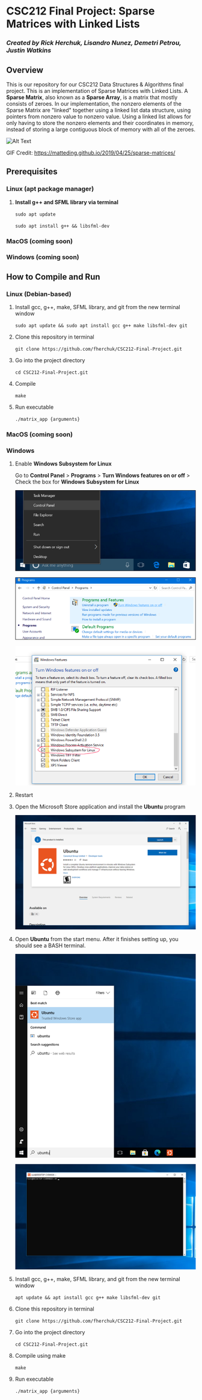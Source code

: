 # CSC212 Final Project: Sparse Matrices with Linked Lists
### *Created by Rick Herchuk, Lisandro Nunez, Demetri Petrou, Justin Watkins*   

## Overview

This is our repository for our CSC212 Data Structures & Algorithms final project. This is an implementation of Sparse Matrices with Linked Lists. 
A **Sparse Matrix**, also known as a **Sparse Array**, is a matrix that mostly consists of zeroes. 
In our implementation, the nonzero elements of the Sparse Matrix are "linked" together using a linked list data structure, using pointers from nonzero value to nonzero value.
Using a linked list allows for only having to store the nonzero elements and their coordinates in memory, instead of storing a large contiguous block of memory with all of the zeroes.

![Alt Text](https://matteding.github.io/images/coo.gif)

GIF Credit: https://matteding.github.io/2019/04/25/sparse-matrices/

## Prerequisites

### Linux (apt package manager)

1. **Install g++ and SFML library via terminal**

    `sudo apt update`

    `sudo apt install g++ && libsfml-dev`

### MacOS (coming soon)

### Windows (coming soon)

## How to Compile and Run

### Linux (Debian-based)
1. Install gcc, g++, make, SFML library, and git from the new terminal window

    `sudo apt update && sudo apt install gcc g++ make libsfml-dev git`

2. Clone this repository in terminal

    `git clone https://github.com/fherchuk/CSC212-Final-Project.git`

3. Go into the project directory

    `cd CSC212-Final-Project.git`

4. Compile

    `make`

5. Run executable

    `./matrix_app {arguments}`

### MacOS (coming soon)

### Windows
1. Enable **Windows Subsystem for Linux**
    
    Go to **Control Panel** > **Programs** > **Turn Windows features on or off** > Check the box for **Windows Subsystem for Linux**

    ![Alt text](/images/win10-control-panel.webp)

    ![Alt text](/images/win10-control-panel-2.webp)

    ![Alt text](/images/win10-subsystem-checkbox.png)

2. Restart

3. Open the Microsoft Store application and install the **Ubuntu** program

    ![Alt text](/images/win10-ubuntu-store-page.png)

4. Open **Ubuntu** from the start menu. After it finishes setting up, you should see a BASH terminal.

    ![Alt text](/images/win10-ubuntu-start-menu.png)

    ![Alt text](/images/win10-ubuntu-terminal.png)

5. Install gcc, g++, make, SFML library, and git from the new terminal window

    `apt update && apt install gcc g++ make libsfml-dev git`

6. Clone this repository in terminal

    `git clone https://github.com/fherchuk/CSC212-Final-Project.git`
    
7. Go into the project directory

    `cd CSC212-Final-Project.git`
8. Compile using make

    `make`

9. Run executable

    `./matrix_app {arguments}`

   

    

    